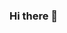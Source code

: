 ### Hi there 👋

<!--
**TaoLu52/TaoLu52** is a ✨ _special_ ✨ repository because its `README.md` (this file) appears on your GitHub profile.

Here are some ideas to get you started:

//- 🔭 I’m currently working on ...
- 🌱 I’m currently learning system design and algorithm and CPP
//- 👯 I’m looking to collaborate on ...
//- 🤔 I’m looking for help with ...
//- 💬 Ask me about ...
//- 📫 How to reach me: ...
//- 😄 Pronouns: ...
//- ⚡ Fun fact: ...
-->
